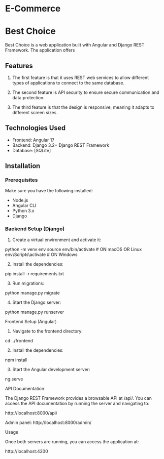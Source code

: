 # E-Commerce

# Best Choice

Best Choice is a web application built with Angular and Django REST Framework. The application offers 
## Features

1. The first feature is that it uses REST web services to allow different types of applications to connect to the same database.


2. The second feature is API security to ensure secure communication and data protection.


3. The third feature is that the design is responsive, meaning it adapts to different screen sizes.

## Technologies Used

- Frontend: Angular 17
- Backend: Django 3.2+ Django REST Framework
- Database: [SQLite]

## Installation

### Prerequisites

Make sure you have the following installed:

- Node.js
- Angular CLI
- Python 3.x
- Django

### Backend Setup (Django)


1. Create a virtual environment and activate it:

python -m venv env
source env/bin/activate  # ON macOS OR Linux
env\Scripts\activate  #  ON Windows


2. Install the dependencies:

pip install -r requirements.txt


3. Run migrations:

python manage.py migrate


4. Start the Django server:

python manage.py runserver



Frontend Setup (Angular)

1. Navigate to the frontend directory:

cd ../frontend


2. Install the dependencies:

npm install


3. Start the Angular development server:

ng serve



API Documentation

The Django REST Framework provides a browsable API at /api/. You can access the API documentation by running the server and navigating to:

http://localhost:8000/api/

Admin panel:
http://localhost:8000/admin/

Usage

Once both servers are running, you can access the application at:

http://localhost:4200
